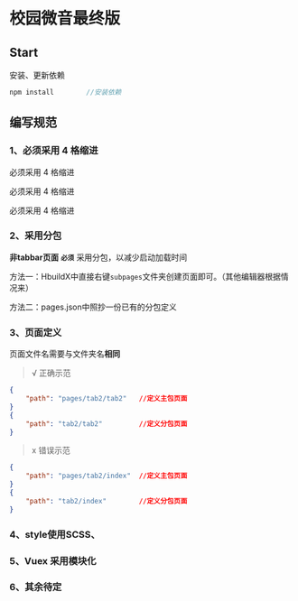 # 校园微音最终版



## Start

安装、更新依赖

```javascript
npm install        //安装依赖
```





## 编写规范

### 1、必须采用 4 格缩进

必须采用 4 格缩进

必须采用 4 格缩进

必须采用 4 格缩进



### 2、采用分包

**非tabbar页面** **`必须`** 采用分包，以减少启动加载时间

方法一：HbuildX中直接右键`subpages`文件夹创建页面即可。（其他编辑器根据情况来）

方法二：pages.json中照抄一份已有的分包定义



### 3、页面定义

页面文件名需要与文件夹名**相同**

> √ 正确示范

```json
{
    "path": "pages/tab2/tab2"	//定义主包页面 
}
{
    "path": "tab2/tab2"			//定义分包页面
}
```

> x 错误示范

```json
{
    "path": "pages/tab2/index"	//定义主包页面
}
{
    "path": "tab2/index"		//定义分包页面
}
```



### 4、style使用SCSS、



### 5、Vuex 采用模块化



### 6、其余待定



